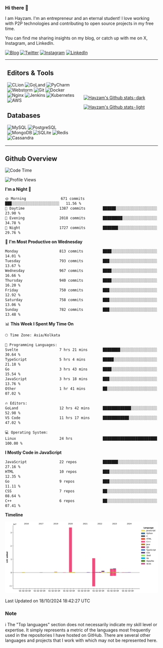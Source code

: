 ### Hi there 👋

I am Hayzam. I'm an entrepreneur and an eternal student! I love working with P2P technologies and contributing to open source projects in my free time.

You can find me sharing insights on my blog, or catch up with me on X, Instagram, and LinkedIn.

[![Blog](https://img.shields.io/badge/Blog-%2312100E.svg?&style=for-the-badge&logo=medium&logoColor=white)](https://hayzam.com)
[![Twitter](https://img.shields.io/badge/Twitter-%231DA1F2.svg?&style=for-the-badge&logo=X&logoColor=white)](https://twitter.com/hayzam_js)
[![Instagram](https://img.shields.io/badge/Instagram-%23E4405F.svg?&style=for-the-badge&logo=instagram&logoColor=white)](https://instagram.com/hayzam.ts)
[![LinkedIn](https://img.shields.io/badge/LinkedIn-%230077B5.svg?&style=for-the-badge&logo=linkedin&logoColor=white)](https://www.linkedin.com/in/hayzam-s-2b9b95139/)

<table width="100%">
<tr>
<td width="50%">

## Editors & Tools

![CLion](https://img.shields.io/badge/-CLion-000000?style=flat&logo=CLion)
![GoLand](https://img.shields.io/badge/-GoLand-000000?style=flat&logo=Goland)
![PyCharm](https://img.shields.io/badge/-PyCharm-000000?style=flat&logo=PyCharm)
![Webstorm](https://img.shields.io/badge/-WebStorm-000000?style=flat&logo=WebStorm)
![Git](https://img.shields.io/badge/-Git-000000?style=flat&logo=git)
![Docker](https://img.shields.io/badge/-Docker-000000?style=flat&logo=docker)
![Nginx](https://img.shields.io/badge/-Nginx-000000?style=flat&logo=nginx)
![Jenkins](https://img.shields.io/badge/-Jenkins-000000?style=flat&logo=jenkins)
![Kubernetes](https://img.shields.io/badge/-Kubernetes-000000?style=flat&logo=kubernetes)
![AWS](https://img.shields.io/badge/-AWS-000000?style=flat&logo=amazon-aws)

## Databases

![MySQL](https://img.shields.io/badge/-MySQL-000000?style=flat&logo=mysql)
![PostgreSQL](https://img.shields.io/badge/-PostgreSQL-000000?style=flat&logo=postgresql)
![MongoDB](https://img.shields.io/badge/-MongoDB-000000?style=flat&logo=mongodb)
![SQLite](https://img.shields.io/badge/-SQLite-000000?style=flat&logo=sqlite)
![Redis](https://img.shields.io/badge/-Redis-000000?style=flat&logo=redis)
![Cassandra](https://img.shields.io/badge/-Cassandra-000000?style=flat&logo=apache-cassandra)
</div>

<td width="50%">
 
[![Hayzam's Github stats-dark](https://github-readme-stats.vercel.app/api?username=hayzamjs&show_icons=true&theme=dark#gh-dark-mode-only)](https://github.com/anuraghazra/github-readme-stats#gh-dark-mode-only)
 
[![Hayzam's Github stats-light](https://github-readme-stats.vercel.app/api?username=hayzamjs&show_icons=true&theme=default#gh-light-mode-only)](https://github.com/anuraghazra/github-readme-stats#gh-light-mode-only)

</td>
</tr>
</table>
 
## Github Overview


<!--START_SECTION:waka-->
![Code Time](http://img.shields.io/badge/Code%20Time-1%2C255%20hrs%2029%20mins-blue)

![Profile Views](http://img.shields.io/badge/Profile%20Views-1-blue)

**I'm a Night 🦉** 

```text
🌞 Morning                671 commits         ███░░░░░░░░░░░░░░░░░░░░░░   11.56 % 
🌆 Daytime                1387 commits        ██████░░░░░░░░░░░░░░░░░░░   23.90 % 
🌃 Evening                2018 commits        █████████░░░░░░░░░░░░░░░░   34.78 % 
🌙 Night                  1727 commits        ███████░░░░░░░░░░░░░░░░░░   29.76 % 
```
📅 **I'm Most Productive on Wednesday** 

```text
Monday                   813 commits         ████░░░░░░░░░░░░░░░░░░░░░   14.01 % 
Tuesday                  793 commits         ███░░░░░░░░░░░░░░░░░░░░░░   13.67 % 
Wednesday                967 commits         ████░░░░░░░░░░░░░░░░░░░░░   16.66 % 
Thursday                 940 commits         ████░░░░░░░░░░░░░░░░░░░░░   16.20 % 
Friday                   750 commits         ███░░░░░░░░░░░░░░░░░░░░░░   12.92 % 
Saturday                 758 commits         ███░░░░░░░░░░░░░░░░░░░░░░   13.06 % 
Sunday                   782 commits         ███░░░░░░░░░░░░░░░░░░░░░░   13.48 % 
```


📊 **This Week I Spent My Time On** 

```text
🕑︎ Time Zone: Asia/Kolkata

💬 Programming Languages: 
Svelte                   7 hrs 21 mins       ████████░░░░░░░░░░░░░░░░░   30.64 % 
TypeScript               5 hrs 4 mins        █████░░░░░░░░░░░░░░░░░░░░   21.18 % 
Go                       3 hrs 43 mins       ████░░░░░░░░░░░░░░░░░░░░░   15.54 % 
JavaScript               3 hrs 18 mins       ███░░░░░░░░░░░░░░░░░░░░░░   13.76 % 
Other                    1 hr 41 mins        ██░░░░░░░░░░░░░░░░░░░░░░░   07.02 % 

🔥 Editors: 
GoLand                   12 hrs 42 mins      █████████████░░░░░░░░░░░░   52.98 % 
VS Code                  11 hrs 17 mins      ████████████░░░░░░░░░░░░░   47.02 % 

💻 Operating System: 
Linux                    24 hrs              █████████████████████████   100.00 % 
```

**I Mostly Code in JavaScript** 

```text
JavaScript               22 repos            ███████░░░░░░░░░░░░░░░░░░   27.16 % 
HTML                     10 repos            ███░░░░░░░░░░░░░░░░░░░░░░   12.35 % 
Go                       9 repos             ███░░░░░░░░░░░░░░░░░░░░░░   11.11 % 
CSS                      7 repos             ██░░░░░░░░░░░░░░░░░░░░░░░   08.64 % 
C++                      6 repos             ██░░░░░░░░░░░░░░░░░░░░░░░   07.41 % 
```



**Timeline**

![Lines of Code chart](https://raw.githubusercontent.com/hayzamjs/hayzamjs/main/assets/bar_graph.png)


 Last Updated on 18/10/2024 18:42:27 UTC
<!--END_SECTION:waka-->


### Note 

:information_source: The "Top languages" section does not necessarily indicate my skill level or expertise. It simply represents a metric of the languages most frequently used in the repositories I have hosted on GitHub. There are several other languages and projects that I work with which may not be represented here. 


